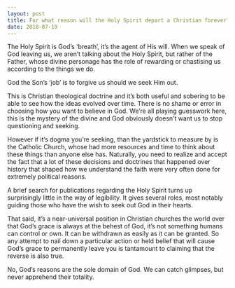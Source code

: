 ```yaml
---
layout: post
title: For what reason will the Holy Spirit depart a Christian forever?
date: 2018-07-19
---
```


<p>The Holy Spirit is God’s ‘breath’, it’s the agent of His will. When we speak of God leaving us, we aren’t talking about the Holy Spirit, but rather of the Father, whose divine personage has the role of rewarding or chastising us according to the things we do.</p><p>God the Son’s ‘job’ is to forgive us should we seek Him out.</p><p>This is Christian theological doctrine and it’s both useful and sobering to be able to see how the ideas evolved over time. There is no shame or error in choosing how you want to believe in God. We’re all playing guesswork here, this is the mystery of the divine and God obviously doesn’t want us to stop questioning and seeking.</p><p>However if it’s dogma you’re seeking, than the yardstick to measure by is the Catholic Church, whose had more resources and time to think about these things than anyone else has. Naturally, you need to realize and accept the fact that a lot of these decisions and doctrines that happened over history that shaped how we understand the faith were very often done for extremely political reasons.</p><p>A brief search for publications regarding the Holy Spirit turns up surprisingly little in the way of legibility. It gives several roles, most notably guiding those who have the wish to seek out God in their hearts.</p><p>That said, it’s a near-universal position in Christian churches the world over that God’s grace is always at the behest of God, it’s not something humans can control or own. It can be withdrawn as easily as it can be granted. So any attempt to nail down a particular action or held belief that will cause God’s grace to permanently leave you is tantamount to claiming that the reverse is also true.</p><p>No, God’s reasons are the sole domain of God. We can catch glimpses, but never apprehend their totality.</p>
